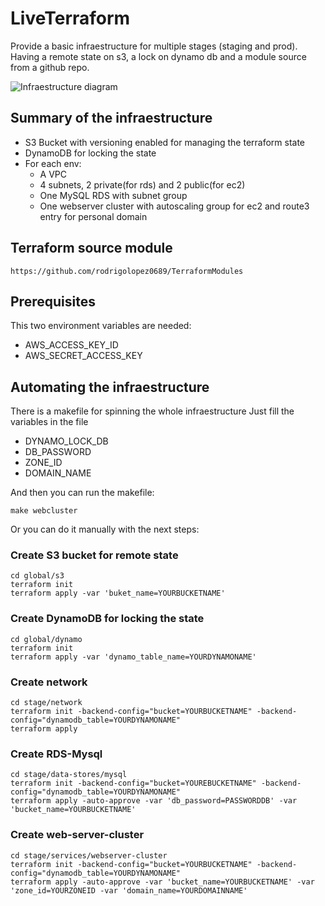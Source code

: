 # LiveTerraform
Provide a basic infraestructure for multiple stages (staging and prod). Having a remote state on s3, a lock on dynamo db and a module source from a github repo.

![Infraestructure diagram](https://s3.amazonaws.com/myimagesrl/Web+App+Reference+Architecture+(4).png)

## Summary of the infraestructure
* S3 Bucket with versioning enabled for managing the terraform state
* DynamoDB for locking the state
* For each env:
  * A VPC
  * 4 subnets, 2 private(for rds) and 2 public(for ec2)
  * One MySQL RDS with subnet group
  * One webserver cluster with autoscaling group for ec2 and route3 entry for personal domain

## Terraform source module
```
https://github.com/rodrigolopez0689/TerraformModules
```

## Prerequisites

This two environment variables are needed:

* AWS_ACCESS_KEY_ID
* AWS_SECRET_ACCESS_KEY

## Automating the infraestructure
There is a makefile for spinning the whole infraestructure
Just fill the variables in the file

* DYNAMO_LOCK_DB
* DB_PASSWORD
* ZONE_ID
* DOMAIN_NAME

And then you can run the makefile:
```
make webcluster
```

Or you can do it manually with the next steps:

### Create S3 bucket for remote state
```
cd global/s3
terraform init
terraform apply -var 'buket_name=YOURBUCKETNAME'
```

### Create DynamoDB for locking the state
```
cd global/dynamo
terraform init
terraform apply -var 'dynamo_table_name=YOURDYNAMONAME'
```

### Create network
```
cd stage/network
terraform init -backend-config="bucket=YOURBUCKETNAME" -backend-config="dynamodb_table=YOURDYNAMONAME"
terraform apply
```

### Create RDS-Mysql
```
cd stage/data-stores/mysql
terraform init -backend-config="bucket=YOUREBUCKETNAME" -backend-config="dynamodb_table=YOURDYNAMONAME"
terraform apply -auto-approve -var 'db_password=PASSWORDDB' -var 'bucket_name=YOURBUCKETNAME'
```

### Create web-server-cluster
```
cd stage/services/webserver-cluster
terraform init -backend-config="bucket=YOURBUCKETNAME" -backend-config="dynamodb_table=YOURDYNAMONAME"
terraform apply -auto-approve -var 'bucket_name=YOURBUCKETNAME' -var 'zone_id=YOURZONEID -var 'domain_name=YOURDOMAINNAME'
```

